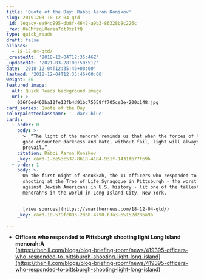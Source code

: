 ```yaml
---
title: 'Quote of the Day: Rabbi Aaron Konikov'
slug: 20191203-18-12-04-qtd
_id: legacy-ea94d995-db8f-4642-a9b3-86328b9c226c
_rev: 0aCMfzqL0erea7otJxzIfQ
type: quick_reads
draft: false
aliases:
  - 18-12-04-qtd/
_createdAt: '2018-12-04T12:35:46Z'
_updatedAt: '2021-03-28T00:50:51Z'
date: '2018-12-04T12:35:46+00:00'
lastmod: '2018-12-04T12:35:46+00:00'
weight: 50
featured_image:
  alt: Quick Reads background image
  url: >-
    036f6ed460ba12fe13fb4d91bc75559ff705ce3e-200x148.jpg
card_series: Quote of the Day
colorpaletteclassname: '--dark-blue'
cards:
  - order: 0
    body: >-
      > _“The light of the menorah reminds us that when the forces of light and
      good encounter darkness and hate, without fail, light will always
      prevail…”_
    citation: Rabbi Aaron Konikov
    _key: card-1-ce53c537-8b18-4184-931f-1431fb77f69b
  - order: 1
    body: >-
      On the first night of Hanukkah, the 11 officers who responded to the
      shooting at the Tree of Life Synagogue in Pittsburgh - the worst attack
      against Jewish Americans in U.S. history - lit one of the tallest
      menorah's in the world in Long Island City, New York.


      [view sources](https://smarthernews.com/18-12-04-qtd/)
    _key: card-10-579fc893-2d68-4790-b3a3-65152d286a9a

---
```

* **Officers who responded to Pittsburgh shooting light Long Island menorah:A**  
[https://thehill.com/blogs/blog-briefing-room/news/419395-officers-who-responded-to-pittsburgh-shooting-light-long-island](https://thehill.com/blogs/blog-briefing-room/news/419395-officers-who-responded-to-pittsburgh-shooting-light-long-island)